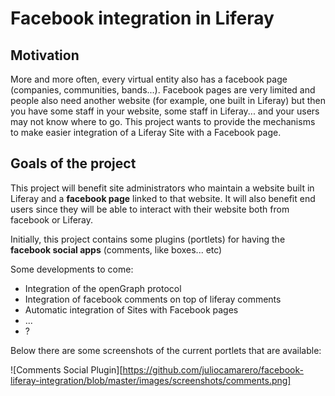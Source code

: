 # Facebook integration in Liferay

## Motivation
More and more often, every virtual entity also has a facebook page (companies, communities, bands...). Facebook pages are very limited and people also need another website (for example, one built in Liferay) but then you have some staff in your website, some staff in Liferay... and your users may not know where to go. This project wants to provide the mechanisms to make easier integration of a Liferay Site with a Facebook page.

## Goals of the project
This project will benefit site administrators who maintain a website built in Liferay and a **facebook page** linked to that website. It will also benefit end users since they will be able to interact with their website both from facebook or Liferay.

Initially, this project contains some plugins (portlets) for having the **facebook social apps** (comments, like boxes... etc)

Some developments to come:

* Integration of the openGraph protocol
* Integration of facebook comments on top of liferay comments
* Automatic integration of Sites with Facebook pages
* ...
* ?

Below there are some screenshots of the current portlets that are available:

![Comments Social Plugin][https://github.com/juliocamarero/facebook-liferay-integration/blob/master/images/screenshots/comments.png]




